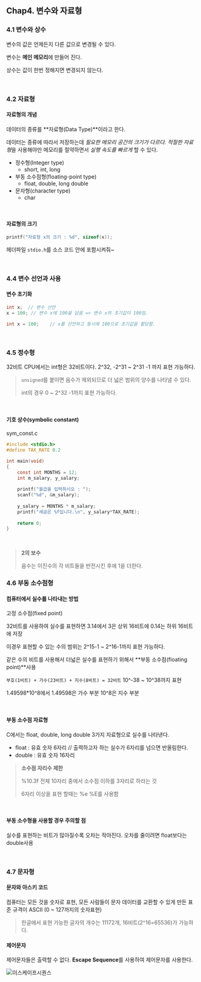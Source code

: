 ## Chap4. 변수와 자료형

### 4.1 변수와 상수

변수의 값은 언제든지 다른 값으로 변경될 수 있다.

변수는 **메인 메모리**에 만들어 진다.

상수는 값이 한번 정해지면 변경되지 않는다.

<br>



### 4.2 자료형

#### 자료형의 개념

데이터의 종류를 **자료형(Data Type)**이라고 한다.

데이터는 종류에 따라서 저장하는데 *필요한 메모리 공간의 크기가 다르다.* *적절한 자료형*을 사용해야만 메모리를 절약하면서 *실행 속도를 빠르게* 할 수 있다.

- 정수형(Integer type)
  - short, int, long
- 부동 소수점형(floating-point type)
  - float, double, long double
- 문자형(character type)
  - char

<br>



#### 자료형의 크기

```c
printf("자료형 x의 크기 : %d", sizeof(x));
```

헤더파일 `stdio.h`를 소스 코드 안에 포함시켜줘~

<br>



### 4.4 변수 선언과 사용

#### 변수 초기화

```c
int x;	// 변수 선언
x = 100; // 변수 x에 100을 담음 => 변수 x의 초기값이 100임.

int x = 100;	// x를 선언하고 동시에 100으로 초기값을 할당함.
```

<br>



### 4.5 정수형

32비트 CPU에서는 int형은 32비트이다. 2^32, -2^31 ~ 2^31 -1 까지 표현 가능하다.

> `unsigned`를 붙이면 음수가 제외되므로 더 넓은 범위의 양수를 나타낼 수 있다.
>
> int의 경우 0 ~ 2^32 -1까지 표현 가능하다.

<br>



#### 기호 상수(symbolic constant)

sym_const.c

```c
#include <stdio.h>
#define TAX_RATE 0.2

int main(void)
{
    const int MONTHS = 12;
    int m_salary, y_salary;
    
    printf("월급을 입력하시오 : ");
    scanf("%d", &m_salary);
    
    y_salary = MONTHS * m_salary;
    printf("세금은 %f입니다.\n", y_salary*TAX_RATE);
    
    return 0;
}
```

<br>



> **2의 보수**
>
> 음수는 이진수의 각 비트들을 반전시킨 후에 1을 더한다.



### 4.6 부동 소수점형

#### 컴퓨터에서 실수를 나타내는 방법

고정 소수점(fixed point)

32비트를 사용하여 실수를 표현하면 3.14에서 3은 상위 16비트에 0.14는 하위 16비트에 저장

이경우 표현할 수 있는 수의 범위는 2^15-1 ~ 2^16-1까지 표현 가능하다.

같은 수의 비트를 사용해서 더넓은 실수를 표현하기 위해서 **부동 소수점(floating point)**사용

`부호(1비트) + 가수(23비트) + 지수(8비트) = 32비트` 10^-38 ~ 10^38까지 표현

1.49598*10^8에서 1.49598은 가수 부분 10^8은 지수 부분

<br>



#### 부동 소수점 자료형

C에서는 float, double, long double 3가지 자료형으로 실수를 나타낸다.

- float : 유효 숫자 6자리	// 출력하고자 하는 실수가 6자리를 넘으면 반올림한다.
- double : 유효 숫자 16자리

> **소수점 자리수 제한**
>
> %10.3f 전체 10자리 중에서 소수점 이하를 3자리로 하라는 것
>
> 6자리 이상을 표현 할때는 %e %E를 사용함

<br>



#### 부동 소수형을 사용할 경우 주의할 점

실수를 표현하는 비트가 많아질수록 오차는 작아진다. 오차를 줄이려면 float보다는 double사용

<br>



### 4.7 문자형

#### 문자와 아스키 코드

컴퓨터는 모든 것을 숫자로 표현, 모든 사람들이 문자 데이터를 교환할 수 있게 만든 표준 규격이 ASCII (0 ~ 127까지의 숫자표현)

> 한글에서 표현 가능한 글자의 개수는 11172개, 16비트(2^16=65536)가 가능하다.



#### 제어문자

제어문자들은 출력할 수 없다. **Escape Sequence**를 사용하여 제어문자를 사용한다.

![이스케이프시퀀스](https://i.ytimg.com/vi/VOkhDMFghCY/maxresdefault.jpg)